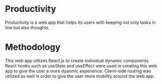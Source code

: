 # Productivity 

Productivity is a web app that helps its users with keeping not only tasks in line but also thoughts. 

# Methodology 

This web app utilizes React.js to create individual dynamic components. React hooks such as useState and useEffect were used in creating this web app to give the user a more dyanmic experience. Client-side routing was utilized as well in order to give the user more mobility around the web app.